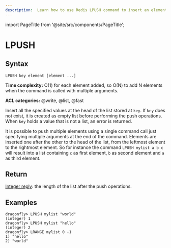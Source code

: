 ```yaml
---
description:  Learn how to use Redis LPUSH command to insert an element at the start of a list.
---
```

import PageTitle from '@site/src/components/PageTitle';

# LPUSH

<PageTitle title="Redis LPUSH Command (Documentation) | Dragonfly" />

## Syntax

    LPUSH key element [element ...]

**Time complexity:** O(1) for each element added, so O(N) to add N elements when the command is called with multiple arguments.

**ACL categories:** @write, @list, @fast

Insert all the specified values at the head of the list stored at `key`.
If `key` does not exist, it is created as empty list before performing the push
operations.
When `key` holds a value that is not a list, an error is returned.

It is possible to push multiple elements using a single command call just
specifying multiple arguments at the end of the command.
Elements are inserted one after the other to the head of the list, from the
leftmost element to the rightmost element.
So for instance the command `LPUSH mylist a b c` will result into a list
containing `c` as first element, `b` as second element and `a` as third element.

## Return

[Integer reply](https://redis.io/docs/latest/develop/reference/protocol-spec/#integers): the length of the list after the push operations.

## Examples

```shell
dragonfly> LPUSH mylist "world"
(integer) 1
dragonfly> LPUSH mylist "hello"
(integer) 2
dragonfly> LRANGE mylist 0 -1
1) "hello"
2) "world"
```
